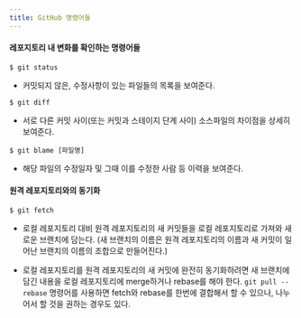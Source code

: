```yaml
---
title: GitHub 명령어들
---
```


#### 레포지토리 내 변화를 확인하는 명령어들

`$ git status`

- 커밋되지 않은, 수정사항이 있는 파일들의 목록을 보여준다.

`$ git diff`

- 서로 다른 커밋 사이(또는 커밋과 스테이지 단계 사이) 소스파일의 차이점을 상세히 보여준다.


`$ git blame [파일명]`

- 해당 파일의 수정일자 및 그때 이를 수정한 사람 등 이력을 보여준다.


#### 원격 레포지토리와의 동기화

`$ git fetch`

- 로컬 레포지토리 대비 원격 레포지토리의 새 커밋들을 로컬 레포지토리로 가져와 새로운 브랜치에 담는다. (새 브랜치의 이름은 원격 레포지토리의 이름과 새 커밋이 일어난 브랜치의 이름의 조합으로 만들어진다.)

- 로컬 레포지토리를 원격 레포지토리의 새 커밋에 완전히 동기화하려면 새 브랜치에 담긴 내용을 로컬 레포지토리에 merge하거나 rebase를 해야 한다. `git pull --rebase` 명령어를 사용하면 fetch와 rebase를 한번에 결합해서 할 수 있으나, 나누어서 할 것을 권하는 경우도 있다.